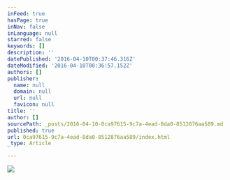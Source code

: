```yaml
---
inFeed: true
hasPage: true
inNav: false
inLanguage: null
starred: false
keywords: []
description: ''
datePublished: '2016-04-10T00:37:46.316Z'
dateModified: '2016-04-10T00:36:57.152Z'
authors: []
publisher:
  name: null
  domain: null
  url: null
  favicon: null
title: ''
author: []
sourcePath: _posts/2016-04-10-0ca97615-9c7a-4ead-8da0-8512876aa589.md
published: true
url: 0ca97615-9c7a-4ead-8da0-8512876aa589/index.html
_type: Article

---
```

![](https://the-grid-user-content.s3-us-west-2.amazonaws.com/18abbbfd-9362-43e5-86ca-759444fe3e2c.jpg)